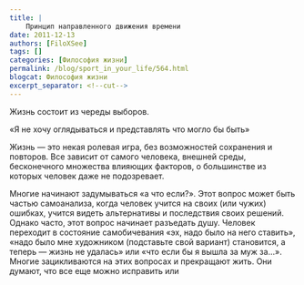 ```yaml
---
title: |
    Принцип направленного движения времени
date: 2011-12-13
authors: [FiloXSee]
tags: []
categories: [Философия жизни]
permalink: /blog/sport_in_your_life/564.html
blogcat: Философия жизни
excerpt_separator: <!--cut-->
---
```


Жизнь состоит из череды выборов.

«Я не хочу оглядываться и представлять что могло бы быть»

Жизнь — это некая ролевая игра, без возможностей сохранения и повторов. Все зависит от самого человека, внешней среды, бесконечного множества влияющих факторов, о большинстве из которых человек даже не подозревает.

Многие начинают задумываться «а что если?». Этот вопрос может быть частью самоанализа, когда человек учится на своих (или чужих) ошибках, учится видеть альтернативы и последствия своих решений. Однако часто, этот вопрос начинает разъедать душу. Человек переходит в состояние самобичевания «эх, надо было на него ставить», «надо было мне художником (подставьте свой вариант) становится, а теперь — жизнь не удалась» или «что если бы я вышла за муж за...». Многие зацикливаются на этих вопросах и прекращают жить. Они думают, что все еще можно исправить или
